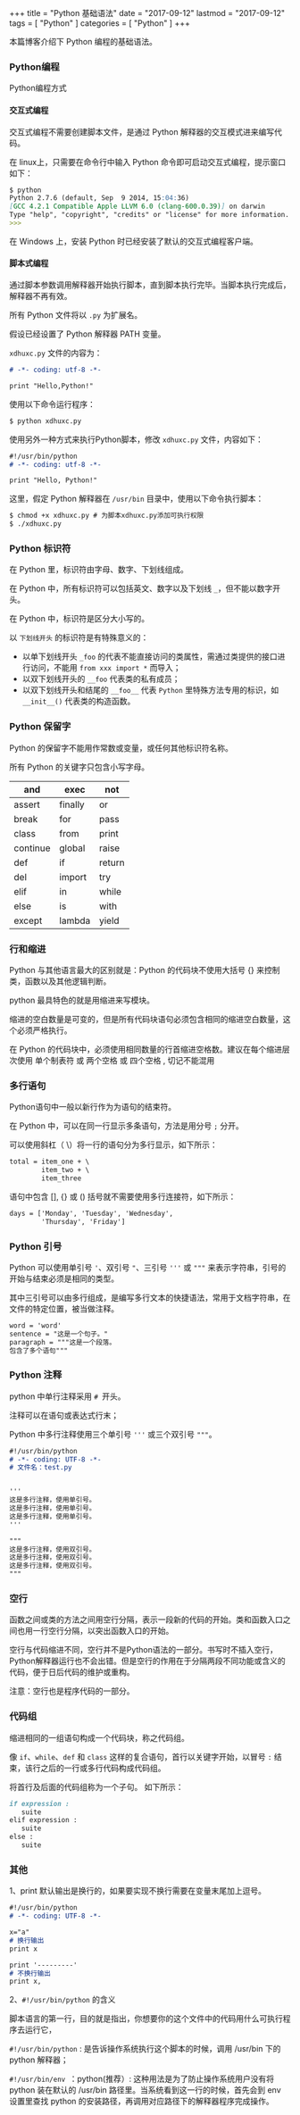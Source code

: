 +++
title = "Python 基础语法"
date = "2017-09-12"
lastmod = "2017-09-12"
tags = [
    "Python"
]
categories = [
    "Python"
]
+++

本篇博客介绍下 Python 编程的基础语法。

<!--more-->

### Python编程

Python编程方式

#### 交互式编程

交互式编程不需要创建脚本文件，是通过 Python 解释器的交互模式进来编写代码。

在 linux上，只需要在命令行中输入 Python 命令即可启动交互式编程，提示窗口如下：
```markdown
$ python
Python 2.7.6 (default, Sep  9 2014, 15:04:36) 
[GCC 4.2.1 Compatible Apple LLVM 6.0 (clang-600.0.39)] on darwin
Type "help", "copyright", "credits" or "license" for more information.
>>> 
```
在 Windows 上，安装 Python 时已经安装了默认的交互式编程客户端。

#### 脚本式编程

通过脚本参数调用解释器开始执行脚本，直到脚本执行完毕。当脚本执行完成后，解释器不再有效。

所有 Python 文件将以 `.py` 为扩展名。

假设已经设置了 Python 解释器 PATH 变量。

`xdhuxc.py` 文件的内容为：
```markdown
# -*- coding: utf-8 -*- 

print "Hello,Python!"
```

使用以下命令运行程序：
```markdown
$ python xdhuxc.py
```
使用另外一种方式来执行Python脚本，修改 `xdhuxc.py` 文件，内容如下：
```markdown
#!/usr/bin/python
# -*- coding: utf-8 -*-

print "Hello, Python!"
```

这里，假定 Python 解释器在 `/usr/bin` 目录中，使用以下命令执行脚本：
```markdown
$ chmod +x xdhuxc.py # 为脚本xdhuxc.py添加可执行权限
$ ./xdhuxc.py
```

### Python 标识符

在 Python 里，标识符由字母、数字、下划线组成。

在 Python 中，所有标识符可以包括英文、数字以及下划线 `_`，但不能以数字开头。

在 Python 中，标识符是区分大小写的。

以 `下划线开头` 的标识符是有特殊意义的：

* 以单下划线开头 `_foo` 的代表不能直接访问的类属性，需通过类提供的接口进行访问，不能用 `from xxx import *` 而导入；
* 以双下划线开头的 `__foo` 代表类的私有成员；
* 以双下划线开头和结尾的 `__foo__` 代表 `Python` 里特殊方法专用的标识，如 `__init__()` 代表类的构造函数。


### Python 保留字

Python 的保留字不能用作常数或变量，或任何其他标识符名称。

所有 Python 的关键字只包含小写字母。

and    | exec    | not
---    |---      |---
assert | finally | or
break  | for     | pass
class  | from    | print
continue | global  | raise
def    | if      | return
del    | import  | try
elif   | in      | while
else   | is      | with
except | lambda  | yield

### 行和缩进

Python 与其他语言最大的区别就是：Python 的代码块不使用大括号 {} 来控制类，函数以及其他逻辑判断。

python 最具特色的就是用缩进来写模块。

缩进的空白数量是可变的，但是所有代码块语句必须包含相同的缩进空白数量，这个必须严格执行。

在 Python 的代码块中，必须使用相同数量的行首缩进空格数。建议在每个缩进层次使用 单个制表符 或 两个空格 或 四个空格 , 切记不能混用

### 多行语句

Python语句中一般以新行作为为语句的结束符。

在 Python 中，可以在同一行显示多条语句，方法是用分号 `;` 分开。

可以使用斜杠（ \）将一行的语句分为多行显示，如下所示：
```markdown
total = item_one + \
        item_two + \
        item_three
```
语句中包含 [], {} 或 () 括号就不需要使用多行连接符，如下所示：
```markdown
days = ['Monday', 'Tuesday', 'Wednesday',
        'Thursday', 'Friday']
```

### Python 引号

Python 可以使用单引号 `'`、双引号 `"`、三引号 `'''` 或 `"""` 来表示字符串，引号的开始与结束必须是相同的类型。

其中三引号可以由多行组成，是编写多行文本的快捷语法，常用于文档字符串，在文件的特定位置，被当做注释。
```markdown
word = 'word'
sentence = "这是一个句子。"
paragraph = """这是一个段落。
包含了多个语句"""
```

### Python 注释

python 中单行注释采用 `# `开头。

注释可以在语句或表达式行末；

Python 中多行注释使用三个单引号 `'''` 或三个双引号 `"""`。
```markdown
#!/usr/bin/python
# -*- coding: UTF-8 -*-
# 文件名：test.py


'''
这是多行注释，使用单引号。
这是多行注释，使用单引号。
这是多行注释，使用单引号。
'''

"""
这是多行注释，使用双引号。
这是多行注释，使用双引号。
这是多行注释，使用双引号。
"""
```

### 空行

函数之间或类的方法之间用空行分隔，表示一段新的代码的开始。类和函数入口之间也用一行空行分隔，以突出函数入口的开始。

空行与代码缩进不同，空行并不是Python语法的一部分。书写时不插入空行，Python解释器运行也不会出错。但是空行的作用在于分隔两段不同功能或含义的代码，便于日后代码的维护或重构。

注意：空行也是程序代码的一部分。

### 代码组

缩进相同的一组语句构成一个代码块，称之代码组。

像 `if`、`while`、`def` 和 `class` 这样的复合语句，首行以关键字开始，以冒号 `:` 结束，该行之后的一行或多行代码构成代码组。

将首行及后面的代码组称为一个子句。
如下所示：
```markdown
if expression : 
   suite 
elif expression :  
   suite  
else :  
   suite 
```

### 其他

1、print 默认输出是换行的，如果要实现不换行需要在变量末尾加上逗号。

```markdown
#!/usr/bin/python
# -*- coding: UTF-8 -*-

x="a"
# 换行输出
print x

print '---------'
# 不换行输出
print x,
```

2、`#!/usr/bin/python` 的含义

脚本语言的第一行，目的就是指出，你想要你的这个文件中的代码用什么可执行程序去运行它，

`#!/usr/bin/python` : 是告诉操作系统执行这个脚本的时候，调用 /usr/bin 下的 python 解释器；

`#!/usr/bin/env `：python(推荐）: 这种用法是为了防止操作系统用户没有将 python 装在默认的 /usr/bin 路径里。当系统看到这一行的时候，首先会到 env 设置里查找 python 的安装路径，再调用对应路径下的解释器程序完成操作。
